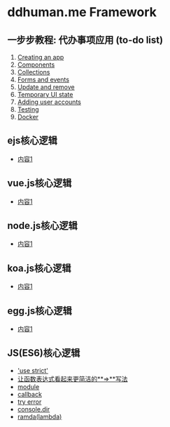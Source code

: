 # ddhuman.me Framework

## 一步步教程: 代办事项应用 (to-do list)

1. [Creating an app](/chapters/一步步教程_代办事项应用/Creating_an_app.md)
2. [Components](/chapters/一步步教程_代办事项应用/Components.md)
3. [Collections](/chapters/一步步教程_代办事项应用/Collections.md)
4. [Forms and events](/chapters/一步步教程_代办事项应用/Forms_and_events.md)
5. [Update and remove](/chapters/一步步教程_代办事项应用/Update_and_remove.md)
7. [Temporary UI state](/chapters/一步步教程_代办事项应用/Temporary_UI_state.md)
8. [Adding user accounts](/chapters/一步步教程_代办事项应用/Adding_user_accounts.md)
9. [Testing](/chapters/一步步教程_代办事项应用/Testing.md)
10. [Docker](/chapters/一步步教程_代办事项应用/Docker.md)

## ejs核心逻辑

- [内容1](/chapters/ejs核心逻辑/内容1.md)

## vue.js核心逻辑

- [内容1](/chapters/vue.js核心逻辑/内容1.md)

## node.js核心逻辑

- [内容1](/chapters/node.js核心逻辑/内容1.md)

## koa.js核心逻辑

- [内容1](/chapters/koa.js核心逻辑/内容1.md)

## egg.js核心逻辑

- [内容1](/chapters/gg.js核心逻辑/内容1.md)

## JS(ES6)核心逻辑

- ['use strict'](/chapters/JS(ES6)核心逻辑/use_strict.md)
- [让函数表达式看起来更简洁的**=>**写法](/chapters/JS(ES6)核心逻辑/让函数表达式看起来更简洁的Arrow写法.md)
- [module](/chapters/JS(ES6)核心逻辑/module.md) 
- [callback](/chapters/JS(ES6)核心逻辑/callback.md)
- [try error](/chapters/JS(ES6)核心逻辑/try_error.md)
- [console.dir](/chapters/JS(ES6)核心逻辑/console.dir.md)
- [ramda(lambda)](/chapters/JS(ES6)核心逻辑/ramda(lambda).md)

